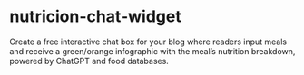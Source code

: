 # nutricion-chat-widget
Create a free interactive chat box for your blog where readers input meals and receive a green/orange infographic with the meal’s nutrition breakdown, powered by ChatGPT and food databases.
